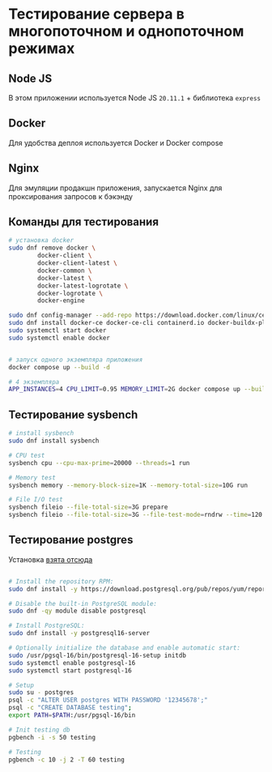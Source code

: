 # Тестирование сервера в многопоточном и однопоточном режимах

## Node JS

В этом приложении используется Node JS `20.11.1` + библиотека `express`

## Docker

Для удобства деплоя используется Docker и Docker compose

## Nginx

Для эмуляции продакшн приложения, запускается Nginx для проксирования запросов к бэкэнду

## Команды для тестирования

```sh
# установка docker
sudo dnf remove docker \
        docker-client \
        docker-client-latest \
        docker-common \
        docker-latest \
        docker-latest-logrotate \
        docker-logrotate \
        docker-engine

sudo dnf config-manager --add-repo https://download.docker.com/linux/centos/docker-ce.repo
sudo dnf install docker-ce docker-ce-cli containerd.io docker-buildx-plugin docker-compose-plugin
sudo systemctl start docker
sudo systemctl enable docker


# запуск одного экземпляра приложения
docker compose up --build -d

# 4 экземпляра
APP_INSTANCES=4 CPU_LIMIT=0.95 MEMORY_LIMIT=2G docker compose up --build --scale app=4
```

## Тестирование sysbench

```sh
# install sysbench
sudo dnf install sysbench

# CPU test
sysbench cpu --cpu-max-prime=20000 --threads=1 run

# Memory test
sysbench memory --memory-block-size=1K --memory-total-size=10G run

# File I/O test
sysbench fileio --file-total-size=3G prepare
sysbench fileio --file-total-size=3G --file-test-mode=rndrw --time=120 --max-requests=0 run

```

## Тестирование postgres

Установка [взята отсюда](https://www.postgresql.org/download/linux/redhat/)

```sh

# Install the repository RPM:
sudo dnf install -y https://download.postgresql.org/pub/repos/yum/reporpms/EL-9-x86_64/pgdg-redhat-repo-latest.noarch.rpm

# Disable the built-in PostgreSQL module:
sudo dnf -qy module disable postgresql

# Install PostgreSQL:
sudo dnf install -y postgresql16-server

# Optionally initialize the database and enable automatic start:
sudo /usr/pgsql-16/bin/postgresql-16-setup initdb
sudo systemctl enable postgresql-16
sudo systemctl start postgresql-16

# Setup
sudo su - postgres
psql -c "ALTER USER postgres WITH PASSWORD '12345678';"
psql -c "CREATE DATABASE testing";
export PATH=$PATH:/usr/pgsql-16/bin

# Init testing db
pgbench -i -s 50 testing

# Testing
pgbench -c 10 -j 2 -T 60 testing

```
